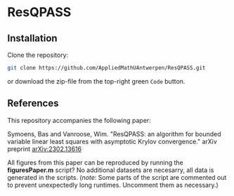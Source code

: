 # ResQPASS

## Installation
Clone the repository:
```bash
git clone https://github.com/AppliedMathUAntwerpen/ResQPASS.git
```
or download the zip-file from the top-right green `Code` button.

## References
This repository accompanies the following paper:

Symoens, Bas and Vanroose, Wim. "ResQPASS: an algorithm for bounded variable linear least squares with asymptotic Krylov convergence." arXiv preprint [arXiv:2302.13616][link]

All figures from this paper can be reproduced by running the **figuresPaper.m** script? No additional datasets are necesarry, all data is generated in the scripts. (_note_: Some parts of the script are commented out to prevent unexpectedly long runtimes. Uncomment them as necessary.)

[link]: https://arxiv.org/abs/2302.13616 
 
